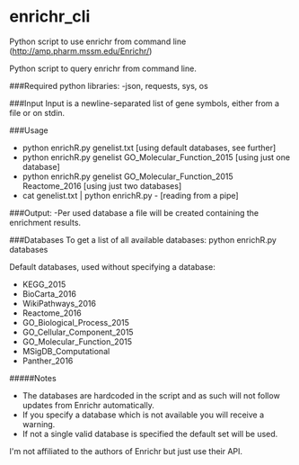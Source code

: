 # enrichr_cli
Python script to use enrichr from command line (http://amp.pharm.mssm.edu/Enrichr/)

Python script to query enrichr from command line.

###Required python libraries:
  -json, requests, sys, os

###Input
Input is a newline-separated list of gene symbols, either from a file or on stdin.

###Usage
  * python enrichR.py genelist.txt                                        [using default databases, see further]
  * python enrichR.py genelist GO_Molecular_Function_2015                 [using just one database]
  * python enrichR.py genelist GO_Molecular_Function_2015 Reactome_2016   [using just two databases]
  * cat genelist.txt | python enrichR.py -                                [reading from a pipe]

###Output:
  -Per used database a file will be created containing the enrichment results.

###Databases
To get a list of all available databases:
  python enrichR.py databases

Default databases, used without specifying a database:
  * KEGG_2015
  * BioCarta_2016
  * WikiPathways_2016
  * Reactome_2016
  * GO_Biological_Process_2015
  * GO_Cellular_Component_2015
  * GO_Molecular_Function_2015
  * MSigDB_Computational
  * Panther_2016

#####Notes
* The databases are hardcoded in the script and as such will not follow updates from Enrichr automatically.
* If you specify a database which is not available you will receive a warning. 
* If not a single valid database is specified the default set will be used.



I'm not affiliated to the authors of Enrichr but just use their API.
